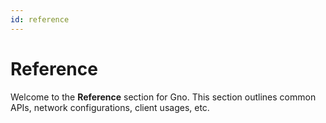 ```yaml
---
id: reference
---
```


# Reference


Welcome to the **Reference** section for Gno. This section outlines common APIs, 
network configurations, client usages, etc.
